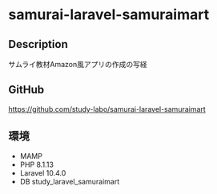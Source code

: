 # samurai-laravel-samuraimart

## Description
サムライ教材Amazon風アプリの作成の写経

## GitHub
https://github.com/study-labo/samurai-laravel-samuraimart

## 環境
- MAMP
- PHP 8.1.13
- Laravel 10.4.0
- DB study_laravel_samuraimart